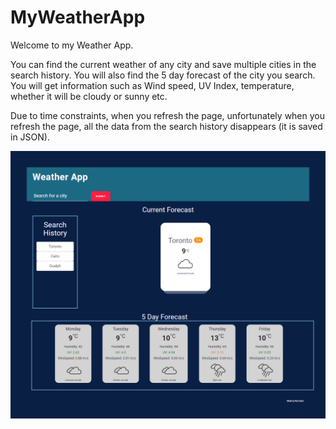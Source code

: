 # MyWeatherApp

Welcome to my Weather App.

You can find the current weather of any city and save multiple cities in the search history. You will also find the 5 day forecast of the city you search. You will get information such as Wind speed, UV Index, temperature, whether it will be cloudy or sunny etc. 

Due to time constraints, when you refresh the page, unfortunately when you refresh the page, all the data from the search history disappears (it is saved in JSON).

![MyWeatherApp](https://raw.githubusercontent.com/rsaad86/MyWeatherApp/main/MyWeatherApp.png)
